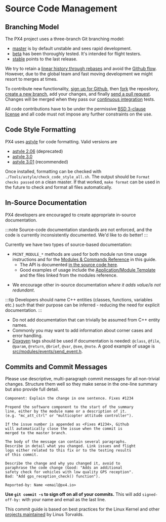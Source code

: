 # Source Code Management

## Branching Model

The PX4 project uses a three-branch Git branching model:

* [master](https://github.com/PX4/PX4-Autopilot/tree/master) is by default unstable and sees rapid development.
* [beta](https://github.com/PX4/PX4-Autopilot/tree/beta) has been thoroughly tested. It's intended for flight testers.
* [stable](https://github.com/PX4/PX4-Autopilot/tree/stable) points to the last release.

We try to retain a [linear history through rebases](https://www.atlassian.com/git/tutorials/rewriting-history) and avoid the [Github flow](https://guides.github.com/introduction/flow/). However, due to the global team and fast moving development we might resort to merges at times.

To contribute new functionality, [sign up for Github](https://help.github.com/articles/signing-up-for-a-new-github-account/), then [fork](https://help.github.com/articles/fork-a-repo/) the repository, [create a new branch](https://help.github.com/articles/creating-and-deleting-branches-within-your-repository/), add your changes, and finally [send a pull request](https://help.github.com/articles/using-pull-requests/). Changes will be merged when they pass our [continuous integration](https://en.wikipedia.org/wiki/Continuous_integration) tests.

All code contributions have to be under the permissive [BSD 3-clause license](https://opensource.org/licenses/BSD-3-Clause) and all code must not impose any further constraints on the use.

## Code Style Formatting

PX4 uses [astyle](http://astyle.sourceforge.net/) for code formatting. Valid versions are
* [astyle 2.06](https://sourceforge.net/projects/astyle/files/astyle/astyle%202.06/) (deprecated)
* [astyle 3.0](https://sourceforge.net/projects/astyle/files/astyle/astyle%203.0/)
* [astyle 3.01](https://sourceforge.net/projects/astyle/files/) (recommended)

Once installed, formatting can be checked with `./Tools/astyle/check_code_style_all.sh`. The output should be `Format checks passed` on a clean master. If that worked, `make format` can be used in the future to check and format all files automatically.

## In-Source Documentation

PX4 developers are encouraged to create appropriate in-source documentation.

:::note
Source-code documentation standards are not enforced, and the code is currently inconsistently documented. We'd like to do better!
:::

Currently we have two types of source-based documentation:
- `PRINT_MODULE_*` methods are used for both module run time usage instructions and for the [Modules & Commands Reference](../modules/modules_main.md) in this guide.
  - The API is documented [in the source code here](https://github.com/PX4/PX4-Autopilot/blob/v1.8.0/src/platforms/px4_module.h#L381).
  - Good examples of usage include the [Application/Module Template](../modules/module_template.md) and the files linked from the modules reference.
* We encourage other in-source documentation *where it adds value/is not redundant*.

:::tip
Developers should name C++ entities (classes, functions, variables etc.) such that their purpose can be inferred - reducing the need for explicit documentation.
:::

  - Do not add documentation that can trivially be assumed from C++ entity names.
  - Commonly you may want to add information about corner cases and error handling.
  - [Doxgyen](http://www.doxygen.nl/) tags should be used if documentation is needed: `@class`, `@file`, `@param`, `@return`, `@brief`, `@var`, `@see`, `@note`. A good example of usage is [src/modules/events/send_event.h](https://github.com/PX4/PX4-Autopilot/blob/master/src/modules/events/send_event.h).

## Commits and Commit Messages

Please use descriptive, multi-paragraph commit messages for all non-trivial changes. Structure them well so they make sense in the one-line summary but also provide full detail.

```
Component: Explain the change in one sentence. Fixes #1234

Prepend the software component to the start of the summary
line, either by the module name or a description of it.
(e.g. "mc_att_ctrl" or "multicopter attitude controller").

If the issue number is appended as <Fixes #1234>, Github
will automatically close the issue when the commit is
merged to the master branch.

The body of the message can contain several paragraphs.
Describe in detail what you changed. Link issues and flight
logs either related to this fix or to the testing results
of this commit.

Describe the change and why you changed it, avoid to
paraphrase the code change (Good: "Adds an additional
safety check for vehicles with low quality GPS reception".
Bad: "Add gps_reception_check() function").

Reported-by: Name <email@px4.io>
```

**Use **`git commit -s`** to sign off on all of your commits.** This will add `signed-off-by:` with your name and email as the last line.

This commit guide is based on best practices for the Linux Kernel and other [projects maintained](https://github.com/torvalds/subsurface/blob/a48494d2fbed58c751e9b7e8fbff88582f9b2d02/README#L88-L115) by Linus Torvalds.
